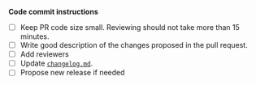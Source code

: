 **Code commit instructions**
- [ ] Keep PR code size small. Reviewing should not take more than 15 minutes.
- [ ] Write good description of the changes proposed in the pull request. 
- [ ] Add reviewers
- [ ] Update [`changelog.md`](../changelog.md).
- [ ] Propose new release if needed
